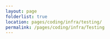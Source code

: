 ```yaml
---
layout: page
folderlist: true
location: pages/coding/infra/testing/
permalink: /pages/coding/infra/Testing
---
```

